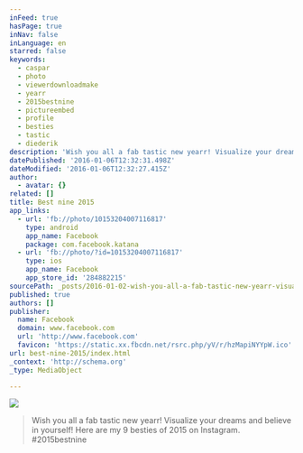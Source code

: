 ```yaml
---
inFeed: true
hasPage: true
inNav: false
inLanguage: en
starred: false
keywords:
  - caspar
  - photo
  - viewerdownloadmake
  - yearr
  - 2015bestnine
  - pictureembed
  - profile
  - besties
  - tastic
  - diederik
description: 'Wish you all a fab tastic new yearr! Visualize your dreams and believe in yourself! Here are my 9 besties of 2015 on Instagram. #2015bestnine'
datePublished: '2016-01-06T12:32:31.498Z'
dateModified: '2016-01-06T12:32:27.415Z'
author:
  - avatar: {}
related: []
title: Best nine 2015
app_links:
  - url: 'fb://photo/10153204007116817'
    type: android
    app_name: Facebook
    package: com.facebook.katana
  - url: 'fb://photo/?id=10153204007116817'
    type: ios
    app_name: Facebook
    app_store_id: '284882215'
sourcePath: _posts/2016-01-02-wish-you-all-a-fab-tastic-new-yearr-visualize-your-dreams-a.md
published: true
authors: []
publisher:
  name: Facebook
  domain: www.facebook.com
  url: 'http://www.facebook.com'
  favicon: 'https://static.xx.fbcdn.net/rsrc.php/yV/r/hzMapiNYYpW.ico'
url: best-nine-2015/index.html
_context: 'http://schema.org'
_type: MediaObject

---
```

![](https://s3-us-west-2.amazonaws.com/the-grid-img/p/26184839d7224d81654aaa0669bd6e92c638baa5.jpg)

> Wish you all a fab tastic new yearr! Visualize your dreams and believe in yourself! Here are my 9 besties of 2015 on Instagram. \#2015bestnine

>